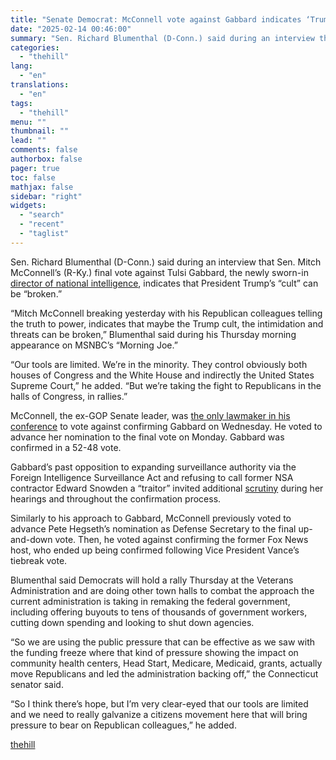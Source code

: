 ```yaml
---
title: "Senate Democrat: McConnell vote against Gabbard indicates ‘Trump cult’ can be ‘broken’"
date: "2025-02-14 00:46:00"
summary: "Sen. Richard Blumenthal (D-Conn.) said during an interview that Sen. Mitch McConnell’s (R-Ky.) final vote against Tulsi Gabbard, the newly sworn-in director of national intelligence, indicates that President Trump’s “cult” can be “broken.” “Mitch McConnell breaking yesterday with his Republican colleagues telling the truth to power, indicates that maybe the..."
categories:
  - "thehill"
lang:
  - "en"
translations:
  - "en"
tags:
  - "thehill"
menu: ""
thumbnail: ""
lead: ""
comments: false
authorbox: false
pager: true
toc: false
mathjax: false
sidebar: "right"
widgets:
  - "search"
  - "recent"
  - "taglist"
---
```


Sen. Richard Blumenthal (D-Conn.) said during an interview that Sen. Mitch McConnell’s (R-Ky.) final vote against Tulsi Gabbard, the newly sworn-in [director of national intelligence](https://thehill.com/homenews/senate/5140620-senate-confirms-tulsi-gabbard-intelligence-chief/), indicates that President Trump’s “cult” can be “broken.”

“Mitch McConnell breaking yesterday with his Republican colleagues telling the truth to power, indicates that maybe the Trump cult, the intimidation and threats can be broken,” Blumenthal said during his Thursday morning appearance on MSNBC’s “Morning Joe.”

“Our tools are limited. We’re in the minority. They control obviously both houses of Congress and the White House and indirectly the United States Supreme Court,” he added. “But we’re taking the fight to Republicans in the halls of Congress, in rallies.”

McConnell, the ex-GOP Senate leader, was [the only lawmaker in his conference](https://thehill.com/homenews/senate/5140808-mitch-mcconnell-tulsi-gabbard-dni/) to vote against confirming Gabbard on Wednesday. He voted to advance her nomination to the final vote on Monday. Gabbard was confirmed in a 52-48 vote.

Gabbard’s past opposition to expanding surveillance authority via the Foreign Intelligence Surveillance Act and refusing to call former NSA contractor Edward Snowden a “traitor” invited additional [scrutiny](https://thehill.com/homenews/5117815-tulsi-gabbard-snowden-controversy/) during her hearings and throughout the confirmation process.

Similarly to his approach to Gabbard, McConnell previously voted to advance Pete Hegseth’s nomination as Defense Secretary to the final up-and-down vote. Then, he voted against confirming the former Fox News host, who ended up being confirmed following Vice President Vance’s tiebreak vote.

Blumenthal said Democrats will hold a rally Thursday at the Veterans Administration and are doing other town halls to combat the approach the current administration is taking in remaking the federal government, including offering buyouts to tens of thousands of government workers, cutting down spending and looking to shut down agencies.

“So we are using the public pressure that can be effective as we saw with the funding freeze where that kind of pressure showing the impact on community health centers, Head Start, Medicare, Medicaid, grants, actually move Republicans and led the administration backing off,” the Connecticut senator said.

“So I think there’s hope, but I’m very clear-eyed that our tools are limited and we need to really galvanize a citizens movement here that will bring pressure to bear on Republican colleagues,” he added.

[thehill](https://thehill.com/homenews/senate/5143113-senate-democrat-mcconnell-vote-against-gabbard-indicates-trump-cult-can-be-broken/)
